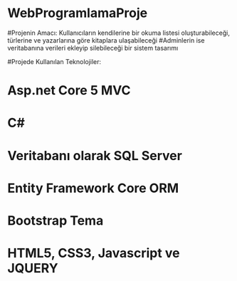 # WebProgramlamaProje
#Projenin Amacı: Kullanıcıların kendilerine bir okuma listesi oluşturabileceği, türlerine  ve yazarlarına göre kitaplara ulaşabileceği
#Adminlerin ise veritabanına verileri ekleyip silebileceği bir sistem tasarımı

#Projede Kullanılan Teknolojiler:

# Asp.net Core 5 MVC
# C#
# Veritabanı olarak SQL Server
# Entity Framework Core ORM
# Bootstrap Tema
# HTML5, CSS3, Javascript ve JQUERY
